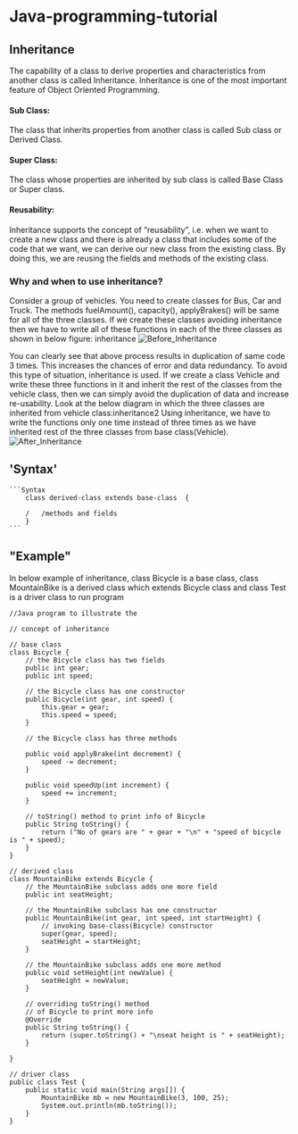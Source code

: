 # Java-programming-tutorial

## Inheritance

The capability of a class to derive properties and characteristics from another class is called Inheritance. Inheritance is one of the most important feature of Object Oriented Programming.

#### Sub Class:

The class that inherits properties from another class is called Sub class or Derived Class.

#### Super Class:

The class whose properties are inherited by sub class is called Base Class or Super class.

#### Reusability:

Inheritance supports the concept of “reusability”, i.e. when we want to create a new class and there is already a class that includes some of the code that we want, we can derive our new class from the existing class. By doing this, we are reusing the fields and methods of the existing class.

### Why and when to use inheritance?

Consider a group of vehicles. You need to create classes for Bus, Car and Truck. The methods fuelAmount(), capacity(), applyBrakes() will be same for all of the three classes. If we create these classes avoiding inheritance then we have to write all of these functions in each of the three classes as shown in below figure:
inheritance
![Before_Inheritance](Before-inheritance.png)

You can clearly see that above process results in duplication of same code 3 times. This increases the chances of error and data redundancy. To avoid this type of situation, inheritance is used. If we create a class Vehicle and write these three functions in it and inherit the rest of the classes from the vehicle class, then we can simply avoid the duplication of data and increase re-usability. Look at the below diagram in which the three classes are inherited from vehicle class:inheritance2
Using inheritance, we have to write the functions only one time instead of three times as we have inherited rest of the three classes from base class(Vehicle).
![After_Inheritance](inheritance.png)

## 'Syntax'

    ```Syntax
        class derived-class extends base-class  {

        /   /methods and fields
        }
    ```

## "Example"

In below example of inheritance, class Bicycle is a base class, class MountainBike is a derived class which extends Bicycle class and class Test is a driver class to run program

```` Source-code
//Java program to illustrate the

// concept of inheritance

// base class
class Bicycle {
    // the Bicycle class has two fields
    public int gear;
    public int speed;

    // the Bicycle class has one constructor
    public Bicycle(int gear, int speed) {
        this.gear = gear;
        this.speed = speed;
    }

    // the Bicycle class has three methods

    public void applyBrake(int decrement) {
        speed -= decrement;
    }

    public void speedUp(int increment) {
        speed += increment;
    }

    // toString() method to print info of Bicycle
    public String toString() {
        return ("No of gears are " + gear + "\n" + "speed of bicycle is " + speed);
    }
}

// derived class
class MountainBike extends Bicycle {
    // the MountainBike subclass adds one more field
    public int seatHeight;

    // the MountainBike subclass has one constructor
    public MountainBike(int gear, int speed, int startHeight) {
        // invoking base-class(Bicycle) constructor
        super(gear, speed);
        seatHeight = startHeight;
    }

    // the MountainBike subclass adds one more method
    public void setHeight(int newValue) {
        seatHeight = newValue;
    }

    // overriding toString() method
    // of Bicycle to print more info
    @Override
    public String toString() {
        return (super.toString() + "\nseat height is " + seatHeight);
    }

}

// driver class
public class Test {
    public static void main(String args[]) {
        MountainBike mb = new MountainBike(3, 100, 25);
        System.out.println(mb.toString());
    }
}  





````
